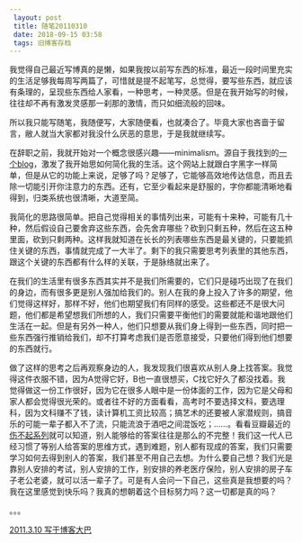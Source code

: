 ```yaml
---
 layout: post
 title: 随笔20110310
 date: 2018-09-15 03:58
 tags: 旧博客存档
---
```

我觉得自己最近写博真的是懒，如果我按以前写东西的标准，最近一段时间里充实的生活足够我每周写两篇了，可惜就是提不起笔写，总觉得，要写些东西，就应该有条理的，呈现些东西给人家看，一种思考，一种灵感。但是在我开始写的时候，往往却不再有激发灵感那一刹那的激情，而只如细流般的回味。

所以我只能写随笔，我随便写，大家随便看，也就凑合了。毕竟大家也吝啬于留言，敝人就当大家都对我没什么厌恶的意思，于是我就继续写。

在辞职之前，我就开始对一个概念很感兴趣——minimalism。源自于我找到的[一个blog](http://mnmlist.com/)，激发了我开始思如何简化我的生活。这个网站上就跟白字黑字一样简单，但是从它的功能上来说，足够了吗？足够了，它能够高效地传达信息，而且去除一切能引开你注意力的东西。还有，它至少看起来是舒服的，字你都能清晰地看得到，归类系统也很清晰，大道至简。

我简化的思路很简单。把自己觉得相关的事情列出来，可能有十来种，可能有几十种，然后假设自己要舍弃这些东西，会先舍弃哪些？砍到只剩五种，然后在这五种里面，砍到只剩两种。这样我就知道在长长的列表哪些东西是最关键的，只要能抓住关键的东西，事情就完成了一大半了。剩下的我只需要思考列表里的其他东西，跟这个关键的东西都有什么样的关联，于是脉络就出来了。

在我们的生活里有很多东西其实并不是我们所需要的，它们只是碰巧出现了在我们的身边，而有很多更是别人强加给我们的。别人在我的身上投入了许多的期望，他们觉得这样好，那样不好，他们也期望我们有同样的感受。这些都还不是很大问题，他们都是希望想我们所想的人，我们只需要平衡他们的需要就能和谐地跟他们生活在一起。但是有另外一种人，他们只想要从我们身上得到一些东西，同时把一些东西强行推销给我们，却不打算考虑我们是否愿意接受，只要他们得到他们想要的东西就行。

做了这样的思考之后再观察身边的人，我发现我们很喜欢从别人身上找答案。我觉得这件衣服不错，因为A觉得它好，B也一直很想买，C找它好久了都没找着。我觉得做这一份工作很好，因为它在很多人眼中是一份体面的工作，因为它是父母和家人都会觉得很光荣的。或者往不好的方面看看，高考时不要选择文科，要选理科，因为文科赚不了钱，读计算机工资比较高；搞艺术的还要被人家潜规则，搞音乐的可能一辈子都入不了流，只能流浪于酒吧之间混饭吃；……。看看豆瓣最近的[伤不起系列](http://www.douban.com/group/topic/18130042/)就可以知道，别人能够给的答案往往是那么的不完整！我们这一代人已经习惯了等别人给答案的思维方式，遇到难题，别人都有现成的答案，我们只需要学习如何去得到别人的答案，我们甚至不用自己去想。为什么要自己想？我们光是靠别人安排的考试，别人安排的工作，别安排的养老医疗保险，别人安排的房子车子老公老婆，就可以活一辈子了。可是有人会问一下自己，这些真是我想要的吗？我在这里感觉到快乐吗？我真的想朝着这个目标努力吗？这一切都是真的吗？

。。。

[2011.3.10 写于博客大巴](http://terryoy.blogbus.com/logs/108399344.html)

